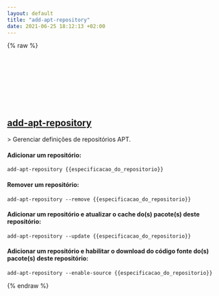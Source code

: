 ```yaml
---
layout: default
title: "add-apt-repository"
date: 2021-06-25 18:12:13 +02:00
---
```

{% raw %}
<h2 id="add-apt-repository">
  <a href="/pt_br/linux/add-apt-repository.html">add-apt-repository</a> <a href="#add-apt-repository"><svg class="icon">
    <use href="/assets/images/unicode_sprite.svg#link" />
  </svg></a>
</h2>
> Gerenciar definições de repositórios APT.

#### Adicionar um repositório:
```shell
add-apt-repository {{especificacao_do_repositorio}}
```
#### Remover um repositório:
```shell
add-apt-repository --remove {{especificacao_do_repositorio}}
```
#### Adicionar um repositório e atualizar o cache do(s) pacote(s) deste repositório:
```shell
add-apt-repository --update {{especificacao_do_repositorio}}
```
#### Adicionar um repositório e habilitar o download do código fonte do(s) pacote(s) deste repositório:
```shell
add-apt-repository --enable-source {{especificacao_do_repositorio}}
```
{% endraw %}